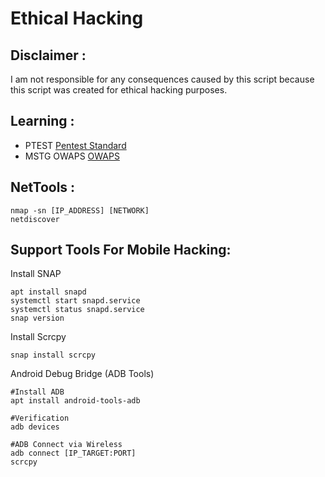 # Ethical Hacking
Disclaimer :
---
I am not responsible for any consequences caused by this script because this script was created for ethical hacking purposes.

Learning :
---
- PTEST [Pentest Standard](http://www.pentest-standard.org/index.php/PTES_Technical_Guidelines)
- MSTG OWAPS [OWAPS](https://owasp.org/www-project-web-security-testing-guide/latest/3-The_OWASP_Testing_Framework/1-Penetration_Testing_Methodologies#owasp-testing-guides)

NetTools :
---
```
nmap -sn [IP_ADDRESS] [NETWORK]
netdiscover
```
Support Tools For Mobile Hacking:
---
Install SNAP
```
apt install snapd
systemctl start snapd.service
systemctl status snapd.service
snap version
```
Install Scrcpy
```
snap install scrcpy
```
Android Debug Bridge (ADB Tools)
```
#Install ADB
apt install android-tools-adb

#Verification
adb devices

#ADB Connect via Wireless
adb connect [IP_TARGET:PORT]
scrcpy
```
